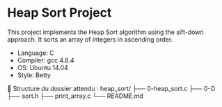 # Heap Sort Project

This project implements the Heap Sort algorithm using the sift-down approach. It sorts an array of integers in ascending order.

- Language: C
- Compiler: gcc 4.8.4
- OS: Ubuntu 14.04
- Style: Betty

📁 Structure du dossier attendu :
heap_sort/
├── 0-heap_sort.c
├── 0-O
├── sort.h
├── print_array.c
└── README.md